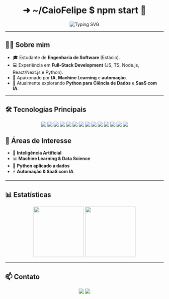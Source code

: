 <h1 align="center">➜  ~/CaioFelipe $ npm start 🚀</h1>
<p align="center">
  <img src="https://readme-typing-svg.herokuapp.com?font=Fira+Code&size=22&pause=700&center=true&vCenter=true&width=600&lines=Engenheiro+de+Software+em+Formação;Full+Stack+Developer;IA+%7C+Machine+Learning+%7C+Python;Transformando+ideias+em+realidade" alt="Typing SVG"/>
</p>

---

## 👨‍💻 Sobre mim

- 🎓 Estudante de **Engenharia de Software** (Estácio).  
- 💻 Experiência em **Full-Stack Development** (JS, TS, Node.js, React/Next.js e Python).  
- 🤖 Apaixonado por **IA**, **Machine Learning** e **automação**.  
- 🌱 Atualmente explorando **Python para Ciência de Dados** e **SaaS com IA**.  

---

## 🛠️ Tecnologias Principais

<p align="center">
  <!-- Linguagens -->
  <img src="https://img.shields.io/badge/JavaScript-F7DF1E?style=for-the-badge&logo=javascript&logoColor=black"/>
  <img src="https://img.shields.io/badge/TypeScript-3178C6?style=for-the-badge&logo=typescript&logoColor=white"/>
  <img src="https://img.shields.io/badge/Python-3776AB?style=for-the-badge&logo=python&logoColor=white"/>
  <img src="https://img.shields.io/badge/Node.js-339933?style=for-the-badge&logo=node.js&logoColor=white"/>
  <img src="https://img.shields.io/badge/React-61DAFB?style=for-the-badge&logo=react&logoColor=black"/>
  <img src="https://img.shields.io/badge/Next.js-000000?style=for-the-badge&logo=next.js&logoColor=white"/>

  <!-- IA e Automação -->
  <img src="https://img.shields.io/badge/n8n-EA4C89?style=for-the-badge&logo=n8n&logoColor=white"/>
  <img src="https://img.shields.io/badge/TensorFlow-FF6F00?style=for-the-badge&logo=tensorflow&logoColor=white"/>

  <!-- Banco de Dados -->
  <img src="https://img.shields.io/badge/PostgreSQL-336791?style=for-the-badge&logo=postgresql&logoColor=white"/>
  <img src="https://img.shields.io/badge/MongoDB-47A248?style=for-the-badge&logo=mongodb&logoColor=white"/>

  <!-- UI / CSS -->
  <img src="https://img.shields.io/badge/TailwindCSS-06B6D4?style=for-the-badge&logo=tailwindcss&logoColor=white"/>
  <img src="https://img.shields.io/badge/Framer--Motion-0055FF?style=for-the-badge&logo=framer&logoColor=white"/>

  <!-- DevOps -->
  <img src="https://img.shields.io/badge/Docker-2496ED?style=for-the-badge&logo=docker&logoColor=white"/>
  <img src="https://img.shields.io/badge/Git-F05032?style=for-the-badge&logo=git&logoColor=white"/>
</p>


## 🎯 Áreas de Interesse

- 🤖 **Inteligência Artificial**  
- 📊 **Machine Learning & Data Science**  
- 🐍 **Python aplicado a dados**  
- ⚡ **Automação & SaaS com IA**

---


## 📊 Estatísticas

<p align="center">
  <img src="https://github-readme-stats.vercel.app/api?username=CaioFelipe&show_icons=true&theme=radical&hide_border=true&count_private=true" height="160"/>
  <img src="https://streak-stats.demolab.com?user=CaioFelipe&theme=radical&hide_border=true" height="160"/>
</p>

---

## 📫 Contato

<p align="center">
  <a href="mailto:fcaio5618@gmail.com"><img src="https://img.shields.io/badge/Email-D14836?style=for-the-badge&logo=gmail&logoColor=white"/></a>
  <a href="https://www.linkedin.com/in/caiofelipe"><img src="https://img.shields.io/badge/LinkedIn-0077B5?style=for-the-badge&logo=linkedin&logoColor=white"/></a>
</p>
